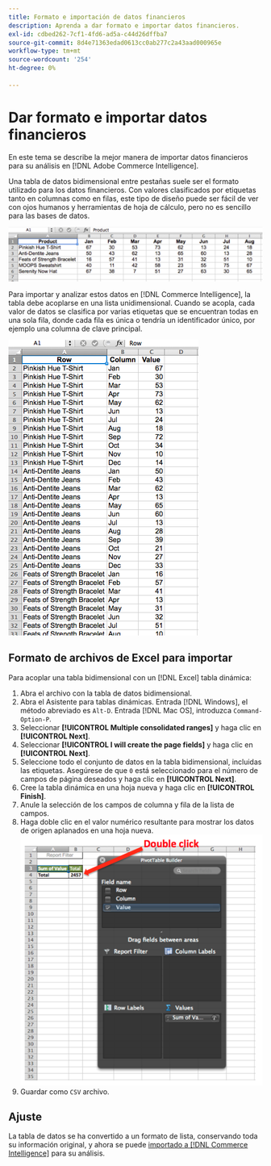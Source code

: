 ```yaml
---
title: Formato e importación de datos financieros
description: Aprenda a dar formato e importar datos financieros.
exl-id: cdbed262-7cf1-4fd6-ad5a-c44d26dffba7
source-git-commit: 8d4e71363edad0613cc0ab277c2a43aad000965e
workflow-type: tm+mt
source-wordcount: '254'
ht-degree: 0%

---
```


# Dar formato e importar datos financieros

En este tema se describe la mejor manera de importar datos financieros para su análisis en [!DNL Adobe Commerce Intelligence].

Una tabla de datos bidimensional entre pestañas suele ser el formato utilizado para los datos financieros. Con valores clasificados por etiquetas tanto en columnas como en filas, este tipo de diseño puede ser fácil de ver con ojos humanos y herramientas de hoja de cálculo, pero no es sencillo para las bases de datos.

![](../../mbi/assets/crosstab.png)

Para importar y analizar estos datos en [!DNL Commerce Intelligence], la tabla debe acoplarse en una lista unidimensional. Cuando se acopla, cada valor de datos se clasifica por varias etiquetas que se encuentran todas en una sola fila, donde cada fila es única o tendría un identificador único, por ejemplo una columna de clave principal.

![](../../mbi/assets/flattened.png)

## Formato de archivos de Excel para importar

Para acoplar una tabla bidimensional con un [!DNL Excel] tabla dinámica:

1. Abra el archivo con la tabla de datos bidimensional.
1. Abra el Asistente para tablas dinámicas. Entrada [!DNL Windows], el método abreviado es `Alt-D`. Entrada [!DNL Mac OS], introduzca `Command-Option-P`.
1. Seleccionar **[!UICONTROL Multiple consolidated ranges]** y haga clic en **[!UICONTROL Next]**.
1. Seleccionar **[!UICONTROL I will create the page fields]** y haga clic en **[!UICONTROL Next]**.
1. Seleccione todo el conjunto de datos en la tabla bidimensional, incluidas las etiquetas. Asegúrese de que `0` está seleccionado para el número de campos de página deseados y haga clic en **[!UICONTROL Next]**.
1. Cree la tabla dinámica en una hoja nueva y haga clic en **[!UICONTROL Finish]**.
1. Anule la selección de los campos de columna y fila de la lista de campos.
1. Haga doble clic en el valor numérico resultante para mostrar los datos de origen aplanados en una hoja nueva.
   ![](../../mbi/assets/pivot-table-double-click.png)
1. Guardar como `CSV` archivo.

## Ajuste

La tabla de datos se ha convertido a un formato de lista, conservando toda su información original, y ahora se puede [importado a [!DNL Commerce Intelligence]](../data-analyst/importing-data/connecting-data/using-file-uploader.md) para su análisis.
